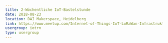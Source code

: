 ```yaml
---
title: 2-Wöchentliche IoT-Bastelstunde
date: 2018-08-23
location: DAI Makerspace, Heidelberg
link: https://www.meetup.com/Internet-of-Things-IoT-LoRaWan-Infrastruktur-4-RheinNeckar/events/253623032/
usergroup: iotrn
type: usergroup
---
```

